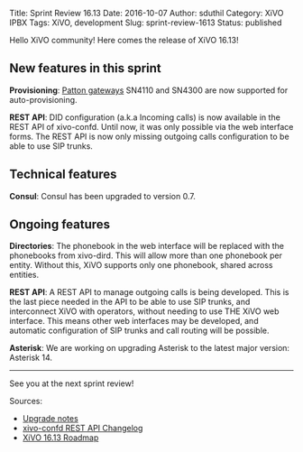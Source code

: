 Title: Sprint Review 16.13
Date: 2016-10-07
Author: sduthil
Category: XiVO IPBX
Tags: XiVO, development
Slug: sprint-review-1613
Status: published

Hello XiVO community! Here comes the release of XiVO 16.13!

New features in this sprint
---------------------------

**Provisioning**: [Patton gateways](http://documentation.xivo.io/en/latest/ecosystem/official_devices.html#patton) SN4110 and SN4300 are now supported for auto-provisioning.

**REST API**: DID configuration (a.k.a Incoming calls) is now available in the REST API of xivo-confd. Until now, it was only possible via the web interface forms. The REST API is now only missing outgoing calls configuration to be able to use SIP trunks.


Technical features
------------------

**Consul**: Consul has been upgraded to version 0.7.


Ongoing features
----------------

**Directories**: The phonebook in the web interface will be replaced with the phonebooks from xivo-dird. This will allow more than one phonebook per entity. Without this, XiVO supports only one phonebook, shared across entities.

**REST API**: A REST API to manage outgoing calls is being developed. This is the last piece needed in the API to be able to use SIP trunks, and interconnect XiVO with operators, without needing to use THE XiVO web interface. This means other web interfaces may be developed, and automatic configuration of SIP trunks and call routing will be possible.

**Asterisk**: We are working on upgrading Asterisk to the latest major version: Asterisk 14.

---

See you at the next sprint review!

Sources:

* [Upgrade notes](http://documentation.xivo.io/en/latest/upgrade/upgrade.html#upgrade-notes)
* [xivo-confd REST API Changelog](http://documentation.xivo.io/en/latest/api_sdk/rest_api/confd/changelog.html)
* [XiVO 16.13 Roadmap](http://projects.xivo.io/versions/249)
